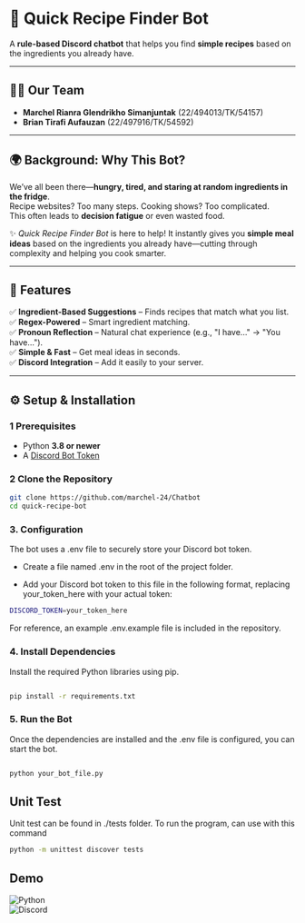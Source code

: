 # 🍳 Quick Recipe Finder Bot  

A **rule-based Discord chatbot** that helps you find **simple recipes** based on the ingredients you already have.  

---

## 👨‍💻 Our Team  
- **Marchel Rianra Glendrikho Simanjuntak** (22/494013/TK/54157)  
- **Brian Tirafi Aufauzan** (22/497916/TK/54592)  

---

## 🌍 Background: Why This Bot?  

We’ve all been there—**hungry, tired, and staring at random ingredients in the fridge**.  
Recipe websites? Too many steps. Cooking shows? Too complicated.  
This often leads to **decision fatigue** or even wasted food.  

✨ *Quick Recipe Finder Bot* is here to help! It instantly gives you **simple meal ideas** based on the ingredients you already have—cutting through complexity and helping you cook smarter.  

---

## 🚀 Features  

✅ **Ingredient-Based Suggestions** – Finds recipes that match what you list.  
✅ **Regex-Powered** – Smart ingredient matching.  
✅ **Pronoun Reflection** – Natural chat experience (e.g., "I have..." → "You have...").  
✅ **Simple & Fast** – Get meal ideas in seconds.  
✅ **Discord Integration** – Add it easily to your server.  

---

## ⚙️ Setup & Installation  

### 1️ Prerequisites  
- Python **3.8 or newer**  
- A [Discord Bot Token](https://discord.com/developers/applications)  

### 2️ Clone the Repository  

```bash
git clone https://github.com/marchel-24/Chatbot
cd quick-recipe-bot
```

### 3. Configuration
The bot uses a .env file to securely store your Discord bot token.

- Create a file named .env in the root of the project folder.

- Add your Discord bot token to this file in the following format, replacing your_token_here with your actual token:

```bash
DISCORD_TOKEN=your_token_here
```
For reference, an example .env.example file is included in the repository.

### 4. Install Dependencies
Install the required Python libraries using pip.

```Bash

pip install -r requirements.txt

```
### 5. Run the Bot
Once the dependencies are installed and the .env file is configured, you can start the bot.
```Bash

python your_bot_file.py
```

## Unit Test
Unit test can be found in ./tests folder. To run the program, can use with this command

```Bash
python -m unittest discover tests
```

## Demo



![Python](https://img.shields.io/badge/Python-3.8%2B-blue)  
![Discord](https://img.shields.io/badge/Discord-Bot-7289DA?logo=discord&logoColor=white)  
